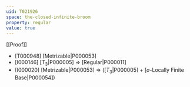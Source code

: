 ```yaml
---
uid: T021926
space: the-closed-infinite-broom
property: regular
value: true
---
```

[[Proof]]

* [T000948] [Metrizable|P000053]
* [I000146] [$T_3$|P000005] => [Regular|P000011]
* [I000020] [Metrizable|P000053] => ([$T_3$|P000005] + [$\sigma$-Locally Finite Base|P000054])


